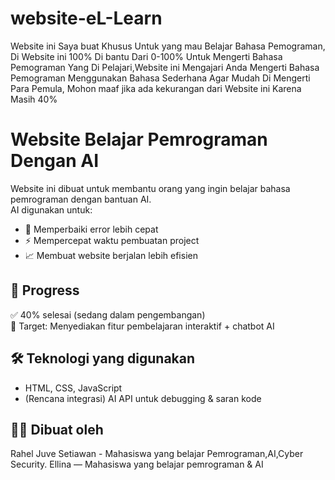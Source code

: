 # website-eL-Learn
Website ini Saya buat Khusus Untuk yang mau Belajar Bahasa Pemograman, Di Website ini 100% Di bantu Dari 0-100% Untuk Mengerti Bahasa Pemograman Yang Di Pelajari,Website ini Mengajari Anda Mengerti Bahasa Pemograman Menggunakan Bahasa Sederhana Agar Mudah Di Mengerti Para Pemula, Mohon maaf jika ada kekurangan dari Website ini Karena Masih 40%

# Website Belajar Pemrograman Dengan AI

Website ini dibuat untuk membantu orang yang ingin belajar bahasa pemrograman dengan bantuan AI.  
AI digunakan untuk:
- 🔧 Memperbaiki error lebih cepat
- ⚡ Mempercepat waktu pembuatan project
- 📈 Membuat website berjalan lebih efisien

## 🚀 Progress
✅ 40% selesai (sedang dalam pengembangan)  
📌 Target: Menyediakan fitur pembelajaran interaktif + chatbot AI

## 🛠️ Teknologi yang digunakan
- HTML, CSS, JavaScript
- (Rencana integrasi) AI API untuk debugging & saran kode

## 👨‍💻 Dibuat oleh
Rahel Juve Setiawan - Mahasiswa yang belajar Pemrograman,AI,Cyber Security.
Ellina — Mahasiswa yang belajar pemrograman & AI

